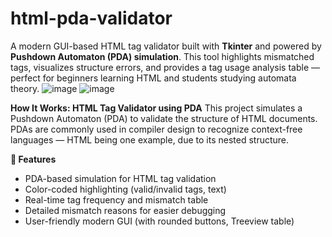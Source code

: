 # html-pda-validator
A modern GUI-based HTML tag validator built with **Tkinter** and powered by **Pushdown Automaton (PDA) simulation**. This tool highlights mismatched tags, visualizes structure errors, and provides a tag usage analysis table — perfect for beginners learning HTML and students studying automata theory.
![image](https://github.com/user-attachments/assets/bd0dac09-c019-40be-aeac-8918a6aea5d7)
![image](https://github.com/user-attachments/assets/324383a4-3491-4b9d-ad4d-458a4d667740)

**How It Works: HTML Tag Validator using PDA**
This project simulates a Pushdown Automaton (PDA) to validate the structure of HTML documents. PDAs are commonly used in compiler design to recognize context-free languages — HTML being one example, due to its nested structure.

**🚀 Features**
- PDA-based simulation for HTML tag validation
- Color-coded highlighting (valid/invalid tags, text)
- Real-time tag frequency and mismatch table
- Detailed mismatch reasons for easier debugging
- User-friendly modern GUI (with rounded buttons, Treeview table)
